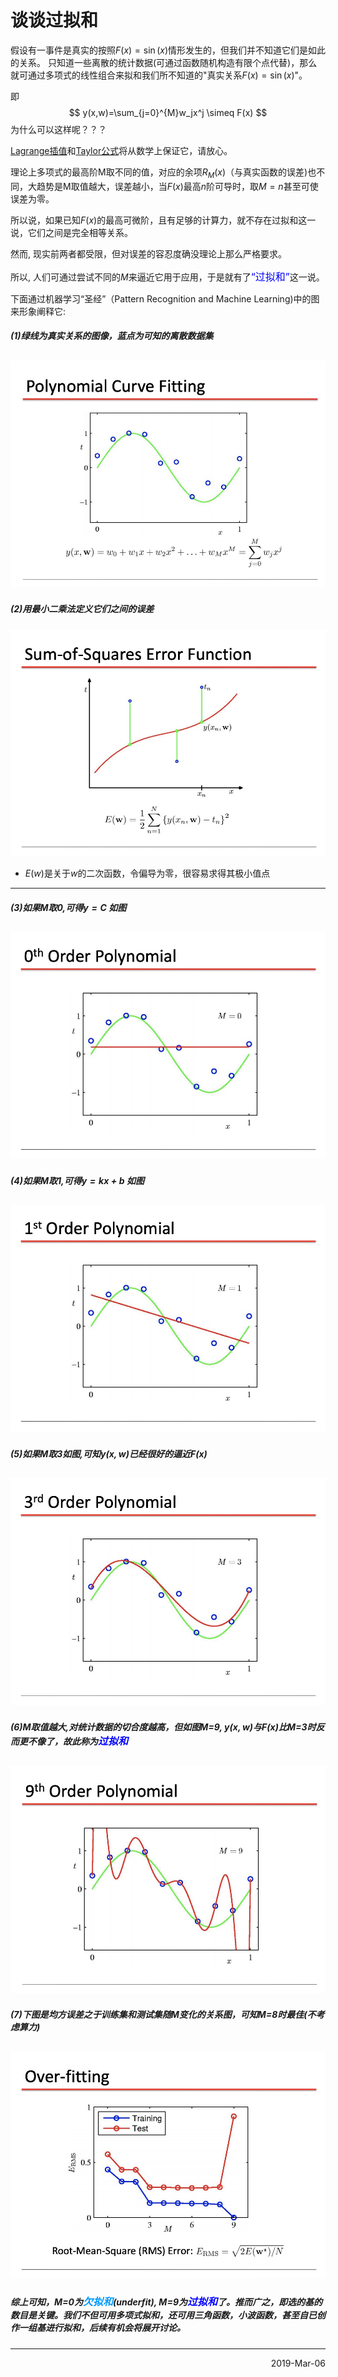 # 谈谈过拟和
假设有一事件是真实的按照$F(x)=\sin(x)$情形发生的，但我们并不知道它们是如此的关系。
只知道一些离散的统计数据(可通过函数随机构造有限个点代替)，那么就可通过多项式的线性组合来拟和我们所不知道的"真实关系$F(x)=\sin(x)$"。

即
$$
y(x,w)=\sum_{j=0}^{M}w_jx^j \simeq F(x)
$$
为什么可以这样呢？？？

[Lagrange插值]()和[Taylor公式]()将从数学上保证它，请放心。

理论上多项式的最高阶M取不同的值，对应的余项$R_M(x)$（与真实函数的误差)也不同，大趋势是M取值越大，误差越小，当$F(x)$最高$n$阶可导时，取$M=n$甚至可使误差为零。

所以说，如果已知$F(x)$的最高可微阶，且有足够的计算力，就不存在过拟和这一说，它们之间是完全相等关系。

然而, 现实前两者都受限，但对误差的容忍度确没理论上那么严格要求。

所以, 人们可通过尝试不同的$M$来逼近它用于应用，于是就有了<font color=blue size=3>“<font color=blue size=3>过拟和</font>”</font>这一说。

下面通过机器学习“圣经”（Pattern Recognition and Machine Learning)中的图来形象阐释它:
##### (1)绿线为真实关系的图像，蓝点为可知的离散数据集 
![pl](1.jpg ':size=400*247')
---
##### (2)用最小二乘法定义它们之间的误差
![p2](2.jpg ':size=400*247')
- $E(w)$是关于$w$的二次函数，令偏导为零，很容易求得其极小值点
---
##### (3)如果M取0,可得$y=C$ 如图
![p2](3.jpg ':size=400*247')
---
##### (4)如果M取1,可得$y=kx+b$ 如图
![p2](4.jpg ':size=400*247')
---
##### (5)如果M取3如图,可知$y(x,w)$已经很好的逼近$F(x)$
![p2](5.jpg ':size=400*247')
---
##### (6)M取值越大,对统计数据的切合度越高，但如图M=9, $y(x,w)$与$F(x)$比M=3时反而更不像了，故此称为<font color=blue size=3>过拟和</font>
![p2](6.jpg ':size=400*247')
---
##### (7)下图是均方误差之于训练集和测试集随M变化的关系图，可知M=8时最佳(不考虑算力)
![p2](7.jpg ':size=400*247')
---

##### 综上可知，M=0为<font color=#0099ff size=3>欠拟和</font>(underfit), M=9为<font color=blue size=3>过拟和</font>了。推而广之，即选的基的数目是关键。我们不但可用多项式拟和，还可用三角函数，小波函数，甚至自已创作一组基进行拟和，后续有机会将展开讨论。

--- 
<div style="text-align: right"> 2019-Mar-06 </div>
